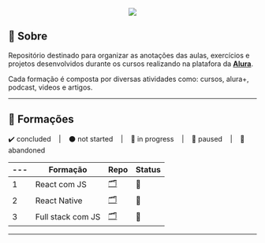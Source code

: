 <p align="center">
  <img src="https://cursos.alura.com.br/assets/images/logos/logo-alura.svg">
</p>

## 📌 Sobre
Repositório destinado para organizar as anotações das aulas, exercícios e projetos desenvolvidos durante os cursos realizando na platafora da **[Alura](https://www.alura.com.br/planos-cursos-online)**.

Cada formação é composta por diversas atividades como: cursos, alura+, podcast, videos e artigos.

---

## 📘 Formações
<p>
  ✔️ concluded &nbsp;&nbsp;&nbsp;|&nbsp;&nbsp;&nbsp;
  ⚫ not started &nbsp;&nbsp;&nbsp;|&nbsp;&nbsp;&nbsp;
  🔵 in progress &nbsp;&nbsp;&nbsp;|&nbsp;&nbsp;&nbsp;
  🔶 paused &nbsp;&nbsp;&nbsp;|&nbsp;&nbsp;&nbsp;
  🔴 abandoned 
</p>

| --- | Formação | Repo | Status |
| --- | --- | --- | --- |
| 1 | React com JS | [🗂️](./FormacaoReactComJS/) | 🔵 |
| 2 | React Native | [🗂️](./FormacaoReactNative/) | 🔵 |
| 3 | Full stack com JS | [🗂️](./FormacaoFullstackJS/) | 🔵 |

---

